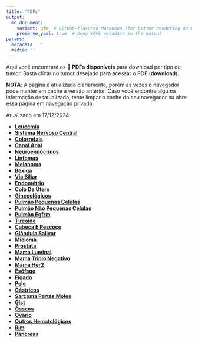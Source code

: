 ```yaml
---
title: "PDFs"
output: 
  md_document:
    variant: gfm  # GitHub-flavored Markdown (for better rendering on GitHub)
    preserve_yaml: true  # Keep YAML metadata in the output
params:
  metadata: ''
  media: ''
---
```


<script async src="https://scripts.simpleanalyticscdn.com/latest.js"></script>

Aqui você encontrará os 📝 **PDFs disponíveis** para download por tipo
de tumor. Basta clicar no tumor desejado para acessar o PDF
(**download**).

**NOTA**: A página é atualizada diariamente, porém as vezes o navegador
pode manter em cache a versão anterior. Caso você encontre alguma
informação desatualizada, tente limpar o cache do seu navegador ou abre
essa página em navegação privada.

Atualizado em 17/12/2024.

- [**Leucemia**](https://coeoralmeds-e768.restdb.io/media/6761258cf63b8048000965eb?download=true)
- [**Sistema Nervoso
  Central**](https://coeoralmeds-e768.restdb.io/media/6761258ef63b8048000965ee?download=true)
- [**Colorretais**](https://coeoralmeds-e768.restdb.io/media/67612592f63b8048000965f3?download=true)
- [**Canal
  Anal**](https://coeoralmeds-e768.restdb.io/media/67612593f63b8048000965f5?download=true)
- [**Neuroendócrinos**](https://coeoralmeds-e768.restdb.io/media/67612595f63b8048000965f7?download=true)
- [**Linfomas**](https://coeoralmeds-e768.restdb.io/media/67612597f63b8048000965f9?download=true)
- [**Melanoma**](https://coeoralmeds-e768.restdb.io/media/67612598f63b8048000965fb?download=true)
- [**Bexiga**](https://coeoralmeds-e768.restdb.io/media/6761259af63b8048000965fc?download=true)
- [**Via
  Biliar**](https://coeoralmeds-e768.restdb.io/media/6761259cf63b8048000965ff?download=true)
- [**Endométrio**](https://coeoralmeds-e768.restdb.io/media/6761259ef63b804800096601?download=true)
- [**Colo De
  Útero**](https://coeoralmeds-e768.restdb.io/media/6761259ff63b804800096603?download=true)
- [**Ginecológicos**](https://coeoralmeds-e768.restdb.io/media/676125a1f63b804800096605?download=true)
- [**Pulmão Pequenas
  Células**](https://coeoralmeds-e768.restdb.io/media/676125a3f63b804800096607?download=true)
- [**Pulmão Não Pequenas
  Células**](https://coeoralmeds-e768.restdb.io/media/676125a5f63b804800096609?download=true)
- [**Pulmão
  Egfrm**](https://coeoralmeds-e768.restdb.io/media/676125a6f63b80480009660b?download=true)
- [**Tireóide**](https://coeoralmeds-e768.restdb.io/media/676125aaf63b804800096611?download=true)
- [**Cabeça E
  Pescoço**](https://coeoralmeds-e768.restdb.io/media/676125abf63b804800096613?download=true)
- [**Glândula
  Salivar**](https://coeoralmeds-e768.restdb.io/media/676125adf63b804800096616?download=true)
- [**Mieloma**](https://coeoralmeds-e768.restdb.io/media/676125aff63b804800096618?download=true)
- [**Próstata**](https://coeoralmeds-e768.restdb.io/media/676125b1f63b80480009661a?download=true)
- [**Mama
  Luminal**](https://coeoralmeds-e768.restdb.io/media/676125b4f63b80480009661e?download=true)
- [**Mama Triplo
  Negativo**](https://coeoralmeds-e768.restdb.io/media/676125b6f63b804800096620?download=true)
- [**Mama
  Her2**](https://coeoralmeds-e768.restdb.io/media/676125b8f63b804800096622?download=true)
- [**Esôfago**](https://coeoralmeds-e768.restdb.io/media/676125b9f63b804800096624?download=true)
- [**Fígado**](https://coeoralmeds-e768.restdb.io/media/676125bbf63b804800096626?download=true)
- [**Pele**](https://coeoralmeds-e768.restdb.io/media/676125bdf63b804800096627?download=true)
- [**Gástricos**](https://coeoralmeds-e768.restdb.io/media/676125bef63b804800096629?download=true)
- [**Sarcoma Partes
  Moles**](https://coeoralmeds-e768.restdb.io/media/676125c0f63b80480009662b?download=true)
- [**Gist**](https://coeoralmeds-e768.restdb.io/media/676125c2f63b80480009662e?download=true)
- [**Ósseos**](https://coeoralmeds-e768.restdb.io/media/676125c4f63b804800096630?download=true)
- [**Ovário**](https://coeoralmeds-e768.restdb.io/media/676125c6f63b804800096632?download=true)
- [**Outros
  Hematológicos**](https://coeoralmeds-e768.restdb.io/media/676125c7f63b804800096634?download=true)
- [**Rim**](https://coeoralmeds-e768.restdb.io/media/676125c9f63b804800096636?download=true)
- [**Pâncreas**](https://coeoralmeds-e768.restdb.io/media/676125cbf63b804800096638?download=true)
